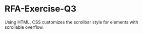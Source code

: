# RFA-Exercise-Q3
Using HTML, CSS customizes the scrollbar style for elements with scrollable overflow.
